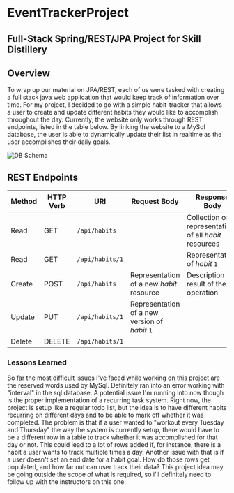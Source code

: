 # EventTrackerProject

## Full-Stack Spring/REST/JPA Project for Skill Distillery


## Overview
To wrap up our material on JPA/REST, each of us were tasked with creating a full stack java web application that would keep track of information over time. For my project, I decided to go with a simple habit-tracker that allows a user to create and update different habits they would like to accomplish throughout the day. Currently, the website only works through REST endpoints, listed in the table below. By linking the website to a MySql database, the user is able to dynamically update their list in realtime as the user accomplishes their daily goals.

![DB Schema](https://user-images.githubusercontent.com/23006320/127801588-96f3dd68-f7f8-4ae7-92d8-5b1a6984be16.png)

## REST Endpoints
<!-- markdown tables -->
| Method   | HTTP Verb | URI               | Request Body | Response Body |
|----------|-----------|-------------------|--------------|---------------|
| Read     | GET       | `/api/habits`     |              | Collection of representations of all _habit_ resources |
| Read     | GET       | `/api/habits/1`   |              | Representation of _habit_ `1` |
| Create   | POST      | `/api/habits`     | Representation of a new _habit_ resource | Description the result of the operation |
| Update   | PUT       | `/api/habits/1`   | Representation of a new version of _habit_ `1` | |
| Delete   | DELETE    | `/api/habits/1`   |              | |


### Lessons Learned
So far the most difficult issues I've faced while working on this project are the reserved words used by MySql. Definitely ran into an error working with "interval" in the sql database.
A potential issue I'm running into now though is the proper implementation of a recurring task system. Right now, the project is setup like a regular todo list, but the idea is to have different habits recurring on different days and to be able to mark off whether it was completed. The problem is that if a user wanted to "workout every Tuesday and Thursday" the way the system is currently setup, there would have to be a different row in a table to track whether it was accomplished for that day or not. This could lead to a lot of rows added if, for instance, there is a habit a user wants to track multiple times a day. Another issue with that is if a user doesn't set an end date for a habit goal. How do those rows get populated, and how far out can user track their data? This project idea may be going outside the scope of what is required, so i'll definitely need to follow up with the instructors on this one.

